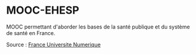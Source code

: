 # MOOC-EHESP
MOOC permettant d'aborder les bases de la santé publique et du système de santé en France.

Source : [France Universite Numerique](https://www.france-universite-numerique-mooc.fr)
